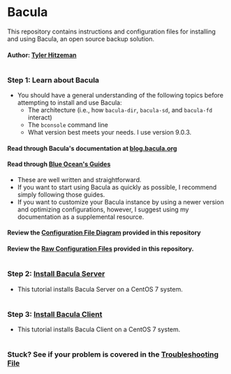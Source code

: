 # Bacula
This repository contains instructions and configuration files for installing and using Bacula, an open source backup solution.
#### Author: [Tyler Hitzeman](https://github.com/tyler-hitzeman)

#
### Step 1: Learn about Bacula
* You should have a general understanding of the following topics before attempting to install and use Bacula:
    * The architecture (i.e., how `bacula-dir`, `bacula-sd`, and `bacula-fd` interact)
    * The `bconsole` command line
    * What version best meets your needs. I use version 9.0.3.

#### Read through Bacula's documentation at [blog.bacula.org](http://blog.bacula.org/what-is-bacula/)


#### Read through [Blue Ocean's Guides](https://www.digitalocean.com/community/tutorial_series/how-to-use-bacula-on-centos-7)
* These are well written and straightforward. 
* If you want to start using Bacula as quickly as possible, I recommend simply following those guides. 
* If you want to customize your Bacula instance by using a newer version and optimizing configurations, however, I suggest using my documentation as a supplemental resource.  

#### Review the [Configuration File Diagram](https://github.com/tyler-hitzeman/bacula/*image*.png) provided in this repository

#### Review the [Raw Configuration Files](https://github.com/tyler-hitzeman/bacula/configs) provided in this repository.


#
### Step 2: [Install Bacula Server](bacula-install-server.md)
* This tutorial installs Bacula Server on a CentOS 7 system.
#
### Step 3: [Install Bacula Client](bacula-install-client.md)
* This tutorial installs Bacula Client on a CentOS 7 system.
#
### Stuck? See if your problem is covered in the [Troubleshooting File](troubleshooting.md)




